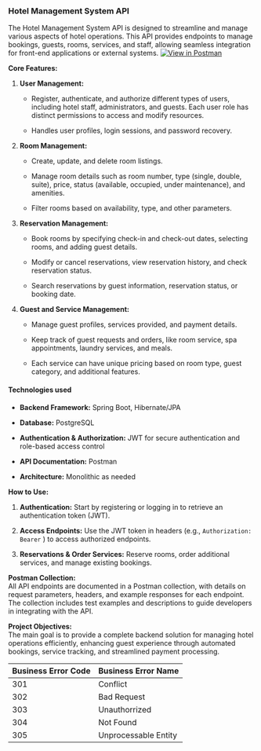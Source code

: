 ### **Hotel Management System API**

The Hotel Management System API is designed to streamline and manage various aspects of hotel operations. This API provides endpoints to manage bookings, guests, rooms, services, and staff, allowing seamless integration for front-end applications or external systems.
[![View in Postman](https://assets.getpostman.com/common-share/postman-logo-horizontal-white.svg)](https://documenter.getpostman.com/view/34498096/2sAY4uBhp4)

**Core Features:**

1. **User Management:**
    
    - Register, authenticate, and authorize different types of users, including hotel staff, administrators, and guests. Each user role has distinct permissions to access and modify resources.
        
    - Handles user profiles, login sessions, and password recovery.
        
2. **Room Management:**
    
    - Create, update, and delete room listings.
        
    - Manage room details such as room number, type (single, double, suite), price, status (available, occupied, under maintenance), and amenities.
        
    - Filter rooms based on availability, type, and other parameters.
        
3. **Reservation Management:**
    
    - Book rooms by specifying check-in and check-out dates, selecting rooms, and adding guest details.
        
    - Modify or cancel reservations, view reservation history, and check reservation status.
        
    - Search reservations by guest information, reservation status, or booking date.
        
4. **Guest and Service Management:**
    
    - Manage guest profiles, services provided, and payment details.
        
    - Keep track of guest requests and orders, like room service, spa appointments, laundry services, and meals.
        
    - Each service can have unique pricing based on room type, guest category, and additional features.
        

#### Technologies used

- **Backend Framework:** Spring Boot, Hibernate/JPA
    
- **Database:** PostgreSQL
    
- **Authentication & Authorization:** JWT for secure authentication and role-based access control
    
- **API Documentation:** Postman
    
- **Architecture:** Monolithic as needed
    

**How to Use:**

1. **Authentication:** Start by registering or logging in to retrieve an authentication token (JWT).
    
2. **Access Endpoints:** Use the JWT token in headers (e.g., `Authorization: Bearer` ) to access authorized endpoints.
    
3. **Reservations & Order Services:** Reserve rooms, order additional services, and manage existing bookings.
    

**Postman Collection:**  
All API endpoints are documented in a Postman collection, with details on request parameters, headers, and example responses for each endpoint. The collection includes test examples and descriptions to guide developers in integrating with the API.

**Project Objectives:**  
The main goal is to provide a complete backend solution for managing hotel operations efficiently, enhancing guest experience through automated bookings, service tracking, and streamlined payment processing.

| **Business Error Code** | **Business Error Name** |
| --- | --- |
| 301 | Conflict |
| 302 | Bad Request |
| 303 | Unauthorrized |
| 304 | Not Found |
| 305 | Unprocessable Entity |
